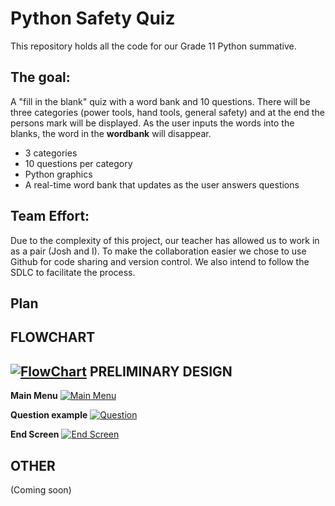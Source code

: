 # Python Safety Quiz

This repository holds all the code for our Grade 11 Python summative.

The goal:
-
A "fill in the blank" quiz with a word bank and 10 questions. There will be three categories (power tools, hand tools, general safety) and at the end the persons mark will be displayed. As the user inputs the words into the blanks, the word in the **wordbank** will disappear.
- 3 categories
- 10 questions per category
- Python graphics
- A real-time word bank that updates as the user answers questions

Team Effort:
-
Due to the complexity of this project, our teacher has allowed us to work in as a pair (Josh and I). To make the collaboration easier we chose to use Github for code sharing and version control. We also intend to follow the SDLC to facilitate the process.

Plan
-
**FLOWCHART**
-
[![FlowChart](https://i.gyazo.com/05626ab091a0dfe7f8295f9d59075e86.png)](https://gyazo.com/05626ab091a0dfe7f8295f9d59075e86)
**PRELIMINARY DESIGN**
-
**Main Menu**
[![Main Menu](https://i.gyazo.com/2e00acf0a5230c125e9450147b79e03b.png)](https://gyazo.com/2e00acf0a5230c125e9450147b79e03b)

**Question example**
[![Question](https://i.gyazo.com/418186620e92d65e82f19f6583df8057.jpg)](https://gyazo.com/418186620e92d65e82f19f6583df8057)

**End Screen**
[![End Screen](https://i.gyazo.com/e81a2d83f570cf6134861f39d4203eac.jpg)](https://gyazo.com/e81a2d83f570cf6134861f39d4203eac)


**OTHER**
-
(Coming soon)
